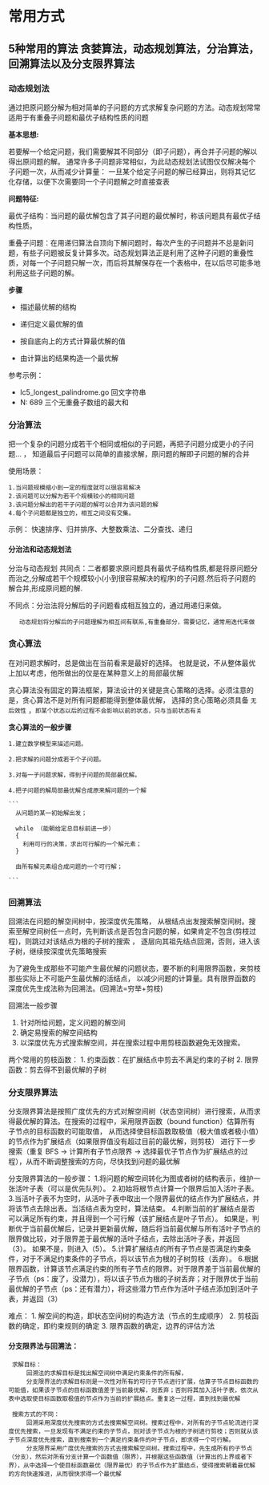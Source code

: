 # 常用方式

## 5种常用的算法 贪婪算法，动态规划算法，分治算法，回溯算法以及分支限界算法

### 动态规划法

通过把原问题分解为相对简单的子问题的方式求解复杂问题的方法。动态规划常常适用于有重叠子问题和最优子结构性质的问题

**基本思想:**

若要解一个给定问题，我们需要解其不同部分（即子问题），再合并子问题的解以得出原问题的解。 通常许多子问题非常相似，为此动态规划法试图仅仅解决每个子问题一次，从而减少计算量： 一旦某个给定子问题的解已经算出，则将其记忆化存储，以便下次需要同一个子问题解之时直接查表


**问题特征:**

  最优子结构：当问题的最优解包含了其子问题的最优解时，称该问题具有最优子结构性质。

  重叠子问题：在用递归算法自顶向下解问题时，每次产生的子问题并不总是新问题，有些子问题被反复计算多次。动态规划算法正是利用了这种子问题的重叠性质，对每一个子问题只解一次，而后将其解保存在一个表格中，在以后尽可能多地利用这些子问题的解。

**步骤**
  - 描述最优解的结构

  - 递归定义最优解的值

  - 按自底向上的方式计算最优解的值

  - 由计算出的结果构造一个最优解
  
 参考示例：
  - lc5_longest_palindrome.go 回文字符串
  - N: 689  三个无重叠子数组的最大和
 ### 分治算法
 
 
  把一个复杂的问题分成若干个相同或相似的子问题，再把子问题分成更小的子问题… ， 知道最后子问题可以简单的直接求解，原问题的解即子问题的解的合并 
 
 
  使用场景： 
  
    1.当问题规模缩小到一定的程度就可以很容易解决
    2.该问题可以分解为若干个规模较小的相同问题
    3.该问题分解出的若干子问题的解可以合并为该问题的解
    4.每个子问题都是独立的，相互之间没有交集。
    
   示例： 快速排序、归并排序、大整数乘法、二分查找、递归
   
   
 #### 分治法和动态规划法

  分治与动态规划
  共同点：二者都要求原问题具有最优子结构性质,都是将原问题分而治之,分解成若干个规模较小(小到很容易解决的程序)的子问题.然后将子问题的解合并,形成原问题的解.

  不同点：分治法将分解后的子问题看成相互独立的，通过用递归来做。

       动态规划将分解后的子问题理解为相互间有联系,有重叠部分，需要记忆，通常用迭代来做

 
 
 ### 贪心算法

  在对问题求解时，总是做出在当前看来是最好的选择。 也就是说，不从整体最优上加以考虑，他所做出的仅是在某种意义上的局部最优解
  
  贪心算法没有固定的算法框架，算法设计的关键是贪心策略的选择。必须注意的是，贪心算法不是对所有问题都能得到整体最优解，
  选择的贪心策略必须具备 ``无后效性`` ，``即某个状态以后的过程不会影响以前的状态，只与当前状态有关``
  
  **贪心算法的一般步骤**
  
    1.建立数学模型来描述问题。
    
    2.把求解的问题分成若干个子问题。
    
    3.对每一子问题求解，得到子问题的局部最优解。
    
    4.把子问题的解局部最优解合成原来解问题的一个解
    
    ```
      从问题的某一初始解出发；
      
      while （能朝给定总目标前进一步）
      {
        利用可行的决策，求出可行解的一个解元素；
      }
      
      由所有解元素组合成问题的一个可行解；
    
    ```
    
    
 ### 回溯算法
 
 回溯法在问题的解空间树中，按深度优先策略， 从根结点出发搜索解空间树。搜索至解空间树任一点时，先判断该点是否包含问题的解，如果肯定不包含(剪枝过程)，则跳过对该结点为根的子树的搜索 ， 逐层向其祖先结点回溯，否则，进入该子树，继续按深度优先策略搜索
 
 为了避免生成那些不可能产生最优解的问题状态，要不断的利用限界函数，来剪枝那些实际上不可能产生最优解的活结点， 以减少问题的计算量。具有限界函数的深度优先生成法称为回溯法。(回溯法=穷举+剪枝)
 
 回溯法一般步骤
   1. 针对所给问题，定义问题的解空间
   2. 确定易搜索的解空间结构
   3. 以深度优先方式搜索解空间，并在搜索过程中用剪枝函数避免无效搜索。
   
   两个常用的剪枝函数：
     1. 约束函数：在扩展结点中剪去不满足约束的子树
     2. 限界函数：剪去得不到最优解的子树
     
     
 ### 分支限界算法
 
   分支限界算法是按照广度优先的方式对解空间树（状态空间树）进行搜索，从而求得最优解的算法。在搜索的过程中，采用限界函数（bound function）估算所有子节点的目标函数的可能取值，
   从而选择使目标函数取极值（极大值或者极小值）的节点作为扩展结点（如果限界值没有超过目前的最优解，则剪枝） 进行下一步搜索（重复 BFS -> 计算所有子节点限界 -> 选择最优子节点作为扩展结点的过程），从而不断调整搜索的方向，尽快找到问题的最优解 
 
   分支限界算法的一般步骤：
     1.将问题的解空间转化为图或者树的结构表示，维护一张活叶子表（可以是优先队列）。
     2.初始将根节点计算一个限界后加入活叶子表。
     3.当活叶子表不为空时，从活叶子表中取出一个限界最优的结点作为扩展结点，并将该节点去除出表。当活结点表为空时，算法结束。
     4.判断当前的扩展结点是否可以满足所有约束，并且得到一个可行解（该扩展结点是叶子节点）。
          如果是，判断优于当前最优解后，记录并更新最优解，随后将当前最优解与所有活叶子节点的限界做比较，对于限界差于最优解的活叶子结点，去除出活叶子表，并返回（3）。
          如果不是，则进入（5）。
     5.计算扩展结点的所有子节点是否满足约束条件，对于不满足约束条件的子节点，将以该节点为根的子树剪枝（丢弃）。
     6.根据限界函数，计算该节点满足约束的所有子节点的限界。对于限界差于当前最优解的子节点（ps：废了，没潜力），将以该子节点为根的子树丢弃；对于限界优于当前最优解的子节点（ps：还有潜力），将这些潜力节点作为活叶子结点添加到活叶子表，并返回（3）
     
   难点：
     1. 解空间的构造，即状态空间树的构造方法（节点的生成顺序）
     2. 剪枝函数的确定，即约束规则的确定
     3. 限界函数的确定，边界的评估方法
 
 #### 分支限界法与回溯法：
     求解目标：
         回溯法的求解目标是找出解空间树中满足约束条件的所有解，
         分支限界法的求解目标则是一次性对所有的可行子节点进行扩展，估算子节点目标函数的可能值，如果该子节点的目标函数值差于当前最优解，则丢弃；否则将其加入活叶子表，依次从表中选取使目标函数取极值的节点作为当前的扩展结点。重复这一过程，直到找到最优解
     
     搜索方式的不同：
         回溯采用深度优先搜索的方式去搜索解空间树。搜索过程中，对所有的子节点轮流进行深度优先搜索，一旦发现有不满足约束的子节点，则对该子节点为根的子树进行剪枝；否则就从该子节点深度优先搜索，直到搜索到一个满足约束条件的叶子节点，即求得一个可行解。
         分支限界采用广度优先搜索的方式去搜索解空间树。搜索过程中，先生成所有的子节点（分支），然后对所有分支计算一个函数值（限界），并根据这些函数值（计算出的上界或者下界），从中选择一个使目标函数最优（限界最优）的子节点作为扩展结点，使得搜索朝着最优解的方向快速推进，从而很快求得一个最优解

